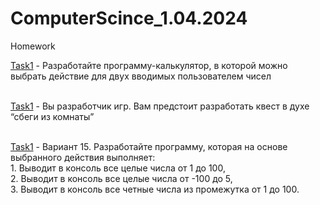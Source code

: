 # ComputerScince_1.04.2024
Homework

[Task1](https://github.com/npokhodnya/ComputerScince_1.04.2024/tree/main/Task1/src) -  Разработайте программу-калькулятор, в которой можно выбрать действие для двух вводимых пользователем чисел<br /><br />

[Task1](https://github.com/npokhodnya/ComputerScince_1.04.2024/tree/main/Task2/src) - Вы разработчик игр. Вам предстоит разработать квест в духе “сбеги из комнаты”<br /><br />

[Task1](https://github.com/npokhodnya/ComputerScince_1.04.2024/tree/main/Task3/src) - Вариант 15. Разработайте программу, которая на основе выбранного действия выполняет: <br />1. Выводит в консоль все целые числа от 1 до 100, <br />2. Выводит в консоль все целые числа от -100 до 5, <br />3. Выводит в консоль все четные числа из промежутка от 1 до 100.
